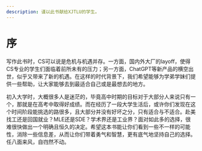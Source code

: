 ```yaml
---
description: 谨以此书献给XJTLU的学生。
---
```


# 序

写作此书时，CS可以说是危机与机遇并存。一方面，国内外大厂的layoff，使得CS专业的学生们面临着前所未有的压力；另一方面，ChatGPT等新产品的横空出世，似乎又带来了新的机遇。在这样的时代背景下，我们希望能够为学弟学妹们提供一些帮助，让大家能够去到最适合自己或是最想去的地方。

初入大学时，大概很多人是迷茫的，毕竟高中时期的目标对于大部分人来说只有一个，那就是在高考中取得好成绩。而在经历了一段大学生活后，或许你们发现在这个时间阶段能挑选的路很多，且大部分并没有好坏之分，只有适合与不适合。赴美找工还是回国就业？MLE还是SDE？学术界还是工业界？面对如此多的选择，很难很快做出一个明确且恒久的决定。希望这本书能让你们看到一些不一样的可能性，消除一些信息差，从而让你们带着勇气和智慧，更有底气地坚持自己的选择。任八面来风，自岿然不动。
